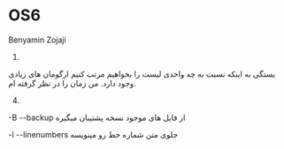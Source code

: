 # OS6
Benyamin Zojaji

1. 
بستگی به اینکه نسبت به چه واحدی لیست را بخواهیم مرتب کنیم ارگومان های زیادی وجود دارد. من زمان را در نظر گرفته ام.

4. 
-B --backup
از فایل های موجود نسخه پشتیبان میگیره

-l --linenumbers
جلوی متن شماره خط رو مینویسه